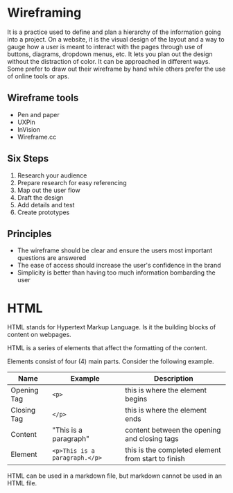 # Wireframing
It is a practice used to define and plan a hierarchy of the information going into a project. 
On a website, it is the visual design of the layout and a way to gauge how a user is meant to interact with the pages through use of buttons, diagrams, dropdown menus, etc.
It lets you plan out the design without the distraction of color. 
It can be approached in different ways. Some prefer to draw out their wireframe by hand while others prefer the use of online tools or aps. 

## Wireframe tools
* Pen and paper
* UXPin
* InVision
* Wireframe.cc

## Six Steps
1. Research your audience
2. Prepare research for easy referencing
3. Map out the user flow
4. Draft the design
5. Add details and test
6. Create prototypes

## Principles
* The wireframe should be clear and ensure the users most important questions are answered
* The ease of access should increase the user's confidence in the brand
*  Simplicity is better than having too much information bombarding the user

# HTML
HTML stands for Hypertext Markup Language. Is it the building blocks of content on webpages. 

HTML is a series of elements that affect the formatting of the content. 

Elements consist of four (4) main parts. Consider the following example.

Name | Example | Description
----- | ----- | ----- |
Opening Tag | `<p>` | this is where the element begins
Closing Tag | `</p>` | this is where the element ends
Content | "This is a paragraph" | content between the opening and closing tags
Element | `<p>This is a paragraph.</p>` | this is the completed element from start to finish 

HTML can be used in a markdown file, but markdown cannot be used in an HTML file. 
